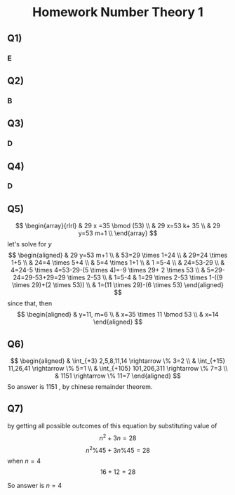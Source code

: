 # <center> Homework Number Theory 1

## Q1)
### E

## Q2)
### B

## Q3)
### D

## Q4)
### D

## Q5)
$$
\begin{array}{rlrl} 
& 29 x =35 \bmod (53) \\
& 29 x=53 k+ 35 \\
& 29 y=53 m+1 
\\
\end{array}
$$
let's solve for $y$
$$
\begin{aligned}
& 29 y=53 m+1 \\
& 53=29 \times 1+24 \\
& 29=24 \times 1+5 \\
& 24=4 \times 5+4 \\
& 5=4 \times 1+1 \\
& 1 =5-4 \\
& 24=53-29 \\
& 4=24-5 \times 4=53-29-(5 \times 4)=-9 \times 29+ 2 \times 53 \\
& 5=29-24=29-53+29=29 \times 2-53 \\
& 1=5-4
& 1=29 \times 2-53 \times 1-((9 \times 29)+(2 \times 53)) \\
& 1=(11 \times 29)-(6 \times 53)
\end{aligned}
$$
since that, then
$$
\begin{aligned}
& y=11, m=6 \\
& x=35 \times 11 \bmod 53 \\
& x=14
\end{aligned}
$$

## Q6)
$$
\begin{aligned}
& \int_{+3} 2,5,8,11,14 \rightarrow \% 3=2 \\
& \int_{+15} 11,26,41 \rightarrow \% 5=1 \\
& \int_{+105} 101,206,311 \rightarrow \% 7=3 \\
& 1151 \rightarrow \% 11=7
\end{aligned}
$$
So answer is 1151 , by chinese remainder theorem.
$$
$$

## Q7)
by getting all possible outcomes of this equation by substituting value of
$$
n^2+3 n=28
$$
$$
n^2 \% 45+3 n \% 45=28
$$
when $n=4$
$$
16+12=28
$$

So answer is $n=4$
